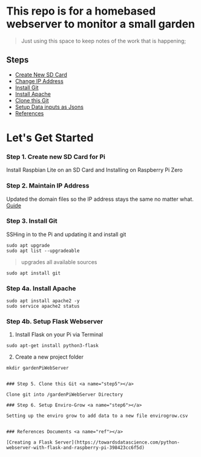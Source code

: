 # This repo is for a homebased webserver to monitor a small garden
> Just using this space to keep notes of the work that is happening; 

## Steps
- [Create New SD Card](#step1)
- [Change IP Address](#step2)
- [Install Git](#step3)
- [Install Apache](#step4)
- [Clone this Git](#step5)
- [Setup Data inputs as Jsons](#step6)
- [References](#ref)


# Let's Get Started

### Step 1. Create new SD Card for Pi  <a name="step1"></a>
Install Raspbian Lite on an SD Card and Installing on Raspberry Pi Zero 

### Step 2. Maintain IP Address <a name="step2"></a>
Updated the domain files so the IP address stays the same no matter what. [Guide](https://github.com/Aftershock06/NorthGarden/blob/master/ipAddressSteps.md)

### Step 3. Install Git <a name="step3"></a>

SSHing in to the Pi and updating it and install git 

```
sudo apt upgrade 
sudo apt list --upgradeable 
``` 
> upgrades all available sources 
```
sudo apt install git 
```

### Step 4a. Install Apache <a name="step4"></a>

```
sudo apt install apache2 -y
sudo service apache2 status
```

### Step 4b. Setup Flask Webserver

1. Install Flask on your Pi via Terminal 

```
sudo apt-get install python3-flask
```

2. Create a new project folder

```
mkdir gardenPiWebServer


### Step 5. Clone this Git <a name="step5"></a>

Clone git into /gardenPiWebServer Directory

### Step 6. Setup Enviro-Grow <a name="step6"></a>

Setting up the enviro grow to add data to a new file envirogrow.csv
 

### References Documents <a name="ref"></a>

[Creating a Flask Server](https://towardsdatascience.com/python-webserver-with-flask-and-raspberry-pi-398423cc6f5d)
